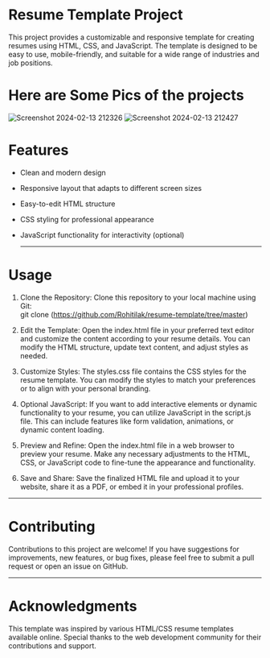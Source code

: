 # Resume Template Project
This project provides a customizable and responsive template for creating resumes using HTML, CSS, and JavaScript. The template is designed to be easy to use, mobile-friendly, and suitable for a wide range of industries and job positions.
# Here are Some Pics of the projects
![Screenshot 2024-02-13 212326](https://github.com/Rohitilak/resume-template/assets/129668926/75211fe0-067d-40f6-a16b-011c3276cd8c)
![Screenshot 2024-02-13 212427](https://github.com/Rohitilak/resume-template/assets/129668926/43d30b42-5086-4de3-8530-93057a6f5dfa)

# Features


- Clean and modern design
- Responsive layout that adapts to different screen sizes
- Easy-to-edit HTML structure
- CSS styling for professional appearance
- JavaScript functionality for interactivity (optional)
  
  ---
# Usage
1.  Clone the Repository: Clone this repository to your local machine using Git:<br>
git clone (https://github.com/Rohitilak/resume-template/tree/master)
2.  Edit the Template: Open the index.html file in your preferred text editor and customize the content according to your resume details. You can modify the HTML structure, update text content, and adjust styles as needed.

3. Customize Styles: The styles.css file contains the CSS styles for the resume template. You can modify the styles to match your preferences or to align with your personal branding.

4.  Optional JavaScript: If you want to add interactive elements or dynamic functionality to your resume, you can utilize JavaScript in the script.js file. This can include features like form validation, animations, or dynamic content loading.

5. Preview and Refine: Open the index.html file in a web browser to preview your resume. Make any necessary adjustments to the HTML, CSS, or JavaScript code to fine-tune the appearance and functionality.

6. Save and Share: Save the finalized HTML file and upload it to your website, share it as a PDF, or embed it in your professional profiles.
---
 # Contributing
Contributions to this project are welcome! If you have suggestions for improvements, new features, or bug fixes, please feel free to submit a pull request or open an issue on GitHub.

---
# Acknowledgments
This template was inspired by various HTML/CSS resume templates available online.
Special thanks to the web development community for their contributions and support.
